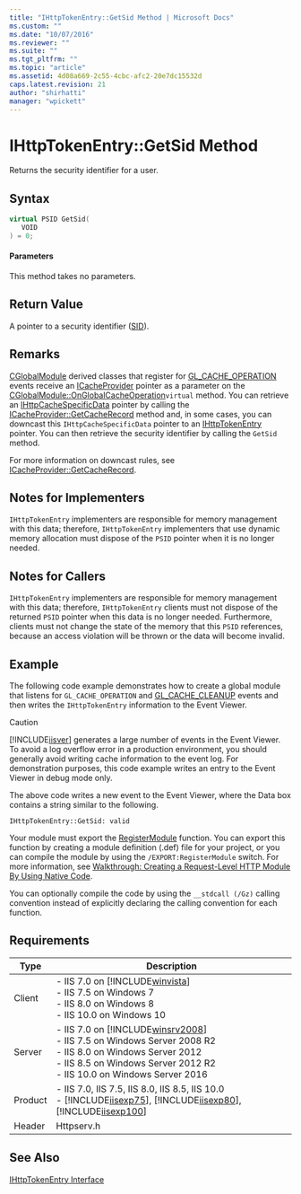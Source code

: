 ```yaml
---
title: "IHttpTokenEntry::GetSid Method | Microsoft Docs"
ms.custom: ""
ms.date: "10/07/2016"
ms.reviewer: ""
ms.suite: ""
ms.tgt_pltfrm: ""
ms.topic: "article"
ms.assetid: 4d08a669-2c55-4cbc-afc2-20e7dc15532d
caps.latest.revision: 21
author: "shirhatti"
manager: "wpickett"
---
```

# IHttpTokenEntry::GetSid Method
Returns the security identifier for a user.  
  
## Syntax  
  
```cpp  
virtual PSID GetSid(  
   VOID  
) = 0;  
```  
  
#### Parameters  
 This method takes no parameters.  
  
## Return Value  
 A pointer to a security identifier ([SID](http://go.microsoft.com/fwlink/?LinkId=63529)).  
  
## Remarks  
 [CGlobalModule](../../web-development-reference\native-code-api-reference/cglobalmodule-class.md) derived classes that register for [GL_CACHE_OPERATION](../../web-development-reference\native-code-api-reference/request-processing-constants.md) events receive an [ICacheProvider](../../web-development-reference\native-code-api-reference/icacheprovider-interface.md) pointer as a parameter on the [CGlobalModule::OnGlobalCacheOperation](../../web-development-reference\native-code-api-reference/cglobalmodule-onglobalcacheoperation-method.md)`virtual` method. You can retrieve an [IHttpCacheSpecificData](../../web-development-reference\native-code-api-reference/ihttpcachespecificdata-interface.md) pointer by calling the [ICacheProvider::GetCacheRecord](../../web-development-reference\native-code-api-reference/icacheprovider-getcacherecord-method.md) method and, in some cases, you can downcast this `IHttpCacheSpecificData` pointer to an [IHttpTokenEntry](../../web-development-reference\native-code-api-reference/ihttptokenentry-interface.md) pointer. You can then retrieve the security identifier by calling the `GetSid` method.  
  
 For more information on downcast rules, see [ICacheProvider::GetCacheRecord](../../web-development-reference\native-code-api-reference/icacheprovider-getcacherecord-method.md).  
  
## Notes for Implementers  
 `IHttpTokenEntry` implementers are responsible for memory management with this data; therefore, `IHttpTokenEntry` implementers that use dynamic memory allocation must dispose of the `PSID` pointer when it is no longer needed.  
  
## Notes for Callers  
 `IHttpTokenEntry` implementers are responsible for memory management with this data; therefore, `IHttpTokenEntry` clients must not dispose of the returned `PSID` pointer when this data is no longer needed. Furthermore, clients must not change the state of the memory that this `PSID` references, because an access violation will be thrown or the data will become invalid.  
  
## Example  
 The following code example demonstrates how to create a global module that listens for `GL_CACHE_OPERATION` and [GL_CACHE_CLEANUP](../../web-development-reference\native-code-api-reference/request-processing-constants.md) events and then writes the `IHttpTokenEntry` information to the Event Viewer.  
  
> [!CAUTION]
>  [!INCLUDE[iisver](../../wmi-provider/includes/iisver-md.md)] generates a large number of events in the Event Viewer. To avoid a log overflow error in a production environment, you should generally avoid writing cache information to the event log. For demonstration purposes, this code example writes an entry to the Event Viewer in debug mode only.  
  
<!-- TODO: review snippet reference  [!CODE [IHttpTokenEntry#4](IHttpTokenEntry#4)]  -->  
  
 The above code writes a new event to the Event Viewer, where the Data box contains a string similar to the following.  
  
```  
IHttpTokenEntry::GetSid: valid  
```  
  
 Your module must export the [RegisterModule](../../web-development-reference\native-code-api-reference/pfn-registermodule-function.md) function. You can export this function by creating a module definition (.def) file for your project, or you can compile the module by using the `/EXPORT:RegisterModule` switch. For more information, see [Walkthrough: Creating a Request-Level HTTP Module By Using Native Code](../../web-development-reference\native-code-development-overview\walkthrough-creating-a-request-level-http-module-by-using-native-code.md).  
  
 You can optionally compile the code by using the `__stdcall (/Gz)` calling convention instead of explicitly declaring the calling convention for each function.  
  
## Requirements  
  
|Type|Description|  
|----------|-----------------|  
|Client|-   IIS 7.0 on [!INCLUDE[winvista](../../wmi-provider/includes/winvista-md.md)]<br />-   IIS 7.5 on Windows 7<br />-   IIS 8.0 on Windows 8<br />-   IIS 10.0 on Windows 10|  
|Server|-   IIS 7.0 on [!INCLUDE[winsrv2008](../../wmi-provider/includes/winsrv2008-md.md)]<br />-   IIS 7.5 on Windows Server 2008 R2<br />-   IIS 8.0 on Windows Server 2012<br />-   IIS 8.5 on Windows Server 2012 R2<br />-   IIS 10.0 on Windows Server 2016|  
|Product|-   IIS 7.0, IIS 7.5, IIS 8.0, IIS 8.5, IIS 10.0<br />-   [!INCLUDE[iisexp75](../../web-development-reference/native-code-api-reference/includes/iisexp75-md.md)], [!INCLUDE[iisexp80](../../web-development-reference/native-code-api-reference/includes/iisexp80-md.md)], [!INCLUDE[iisexp100](../../web-development-reference/native-code-api-reference/includes/iisexp100-md.md)]|  
|Header|Httpserv.h|  
  
## See Also  
 [IHttpTokenEntry Interface](../../web-development-reference\native-code-api-reference/ihttptokenentry-interface.md)